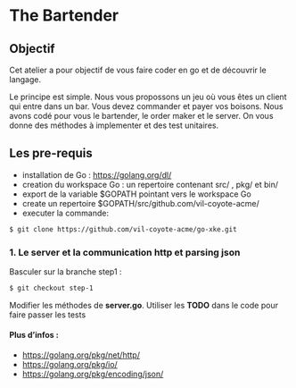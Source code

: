 # The Bartender
## Objectif 
Cet atelier a pour objectif de vous faire coder en go et de découvrir le langage.

Le principe est simple. Nous vous propossons un jeu où vous êtes un client qui entre dans un bar.  Vous devez commander et payer vos boisons. Nous avons codé pour vous le  bartender, le order maker et le server. On vous donne des méthodes à implementer et des test unitaires.

## Les pre-requis 
 - installation de Go : https://golang.org/dl/
 - creation du workspace Go : un repertoire contenant src/ , pkg/  et  bin/
 - export de la variable $GOPATH pointant vers le workspace Go
 - create un repertoire $GOPATH/src/github.com/vil-coyote-acme/ 
 - executer la commande:

```sh
$ git clone https://github.com/vil-coyote-acme/go-xke.git
```

### 1. Le server et la communication http et parsing json
Basculer sur la branche step1 : 

```sh
$ git checkout step-1
```

Modifier les méthodes de **server.go**. Utiliser les **TODO** dans le code pour faire passer les tests

#### Plus d’infos :
- https://golang.org/pkg/net/http/
- https://golang.org/pkg/io/
- https://golang.org/pkg/encoding/json/
